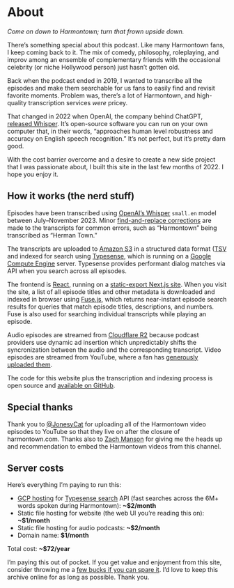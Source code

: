 # About

_Come on down to Harmontown; turn that frown upside down._

There’s something special about this podcast. Like many Harmontown fans, I keep coming back to it. The mix of comedy, philosophy, roleplaying, and improv among an ensemble of complementary friends with the occasional celebrity (or niche Hollywood person) just hasn’t gotten old.

Back when the podcast ended in 2019, I wanted to transcribe all the episodes and make them searchable for us fans to easily find and revisit favorite moments. Problem was, there’s a lot of Harmontown, and high-quality transcription services _were_ pricey.

That changed in 2022 when OpenAI, the company behind ChatGPT, [released Whisper](https://openai.com/research/whisper). It’s open-source software you can run on your own computer that, in their words, “approaches human level robustness and accuracy on English speech recognition.” It’s not perfect, but it’s pretty darn good.

With the cost barrier overcome and a desire to create a new side project that I was passionate about, I built this site in the last few months of 2022. I hope you enjoy it.

## How it works (the nerd stuff)

Episodes have been transcribed using [OpenAI’s Whisper](https://github.com/openai/whisper) `small.en` model between July–November 2023. Minor [find-and-replace corrections](https://github.com/liddiard/harmontown-search/blob/main/transcripts/transcription_corrections.tsv) are made to the transcripts for common errors, such as “Harmontown” being transcribed as “Herman Town.”

The transcripts are uploaded to [Amazon S3](https://aws.amazon.com/s3/) in a structured data format ([TSV](<https://www.loc.gov/preservation/digital/formats/fdd/fdd000533.shtml#:~:text=A%20tab%2Dseparated%20values%20(TSV,line%20of%20the%20text%20file.)>) and indexed for search using [Typesense](https://typesense.org/), which is running on a [Google Compute Engine](https://cloud.google.com/compute) server. Typesense provides performant dialog matches via API when you search across all episodes.

The frontend is [React](https://react.dev/), running on a [static-export Next.js site](https://nextjs.org/docs/app/building-your-application/deploying/static-exports). When you visit the site, a list of all episode titles and other metadata is downloaded and indexed in browser using [Fuse.js](https://www.fusejs.io/), which returns near-instant episode search results for queries that match episode titles, descriptions, and numbers. Fuse is also used for searching individual transcripts while playing an episode.

Audio episodes are streamed from [Cloudflare R2](https://www.cloudflare.com/developer-platform/r2/) because podcast providers use dynamic ad insertion which unpredictably shifts the syncronization between the audio and the corresponding transcript. Video episodes are streamed from YouTube, where a fan has [generously uploaded them](https://www.youtube.com/playlist?list=PLhnyTCcNcaceutNO3CeRSWGuMyqqsN1mO).

The code for this website plus the transcription and indexing process is open source and [available on GitHub](http://github.com/liddiard/harmontown-search).

<h2 id="thanks">Special thanks</h2>

Thank you to [@JonesyCat](https://www.youtube.com/channel/UCikicDkkqldNFwVEpI3SRuQ) for uploading all of the Harmontown video episodes to YouTube so that they live on after the closure of harmontown.com. Thanks also to [Zach Manson](https://zachmanson.com/) for giving me the heads up and recommendation to embed the Harmontown videos from this channel.

## Server costs

Here’s everything I’m paying to run this:

- [GCP hosting](https://cloud.google.com/?hl=en) for [Typesense search](https://typesense.org/) API (fast searches across the 6M+ words spoken during Harmontown): **~$2/month**
- Static file hosting for website (the web UI you’re reading this on): **~$1/month**
- Static file hosting for audio podcasts: **~$2/month**
- Domain name: **$1/month**

Total cost: **~$72/year**

I’m paying this out of pocket. If you get value and enjoyment from this site, consider throwing me a [few bucks if you can spare it](https://ko-fi.com/liddiard). I’d love to keep this archive online for as long as possible. Thank you.
